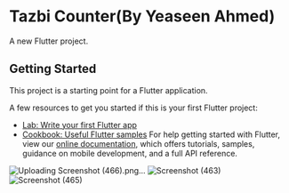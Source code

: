 # Tazbi Counter(By Yeaseen Ahmed)

A new Flutter project.

## Getting Started

This project is a starting point for a Flutter application.

A few resources to get you started if this is your first Flutter project:

- [Lab: Write your first Flutter app](https://flutter.dev/docs/get-started/codelab)
- [Cookbook: Useful Flutter samples](https://flutter.dev/docs/cookbook)
For help getting started with Flutter, view our
[online documentation](https://flutter.dev/docs), which offers tutorials,
samples, guidance on mobile development, and a full API reference.




![Uploading Screenshot (466).png…]()
![Screenshot (463)](https://user-images.githubusercontent.com/92775489/151657641-2b394955-48aa-428e-a2aa-7b067151ede6.png)
![Screenshot (465)](https://user-images.githubusercontent.com/92775489/151657644-19de6f29-90c8-4b0b-90f8-8648e4f9a4e7.png)
